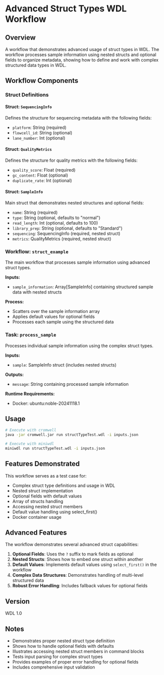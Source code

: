 # Advanced Struct Types WDL Workflow

## Overview
A workflow that demonstrates advanced usage of struct types in WDL. The workflow processes sample information using nested structs and optional fields to organize metadata, showing how to define and work with complex structured data types in WDL.

## Workflow Components

### Struct Definitions

#### Struct: `SequencingInfo`
Defines the structure for sequencing metadata with the following fields:
- `platform`: String (required)
- `flowcell_id`: String (optional)
- `lane_number`: Int (optional)

#### Struct: `QualityMetrics`
Defines the structure for quality metrics with the following fields:
- `quality_score`: Float (required)
- `gc_content`: Float (optional)
- `duplicate_rate`: Int (optional)

#### Struct: `SampleInfo`
Main struct that demonstrates nested structures and optional fields:
- `name`: String (required)
- `type`: String (optional, defaults to "normal")
- `read_length`: Int (optional, defaults to 100)
- `library_prep`: String (optional, defaults to "Standard")
- `sequencing`: SequencingInfo (required, nested struct)
- `metrics`: QualityMetrics (required, nested struct)

### Workflow: `struct_example`
The main workflow that processes sample information using advanced struct types.

**Inputs:**
- `sample_information`: Array[SampleInfo] containing structured sample data with nested structs

**Process:**
- Scatters over the sample information array
- Applies default values for optional fields
- Processes each sample using the structured data

### Task: `process_sample`
Processes individual sample information using the complex struct types.

**Inputs:**
- `sample`: SampleInfo struct (includes nested structs)

**Outputs:**
- `message`: String containing processed sample information

**Runtime Requirements:**
- Docker: ubuntu:noble-20241118.1

## Usage
```bash
# Execute with cromwell
java -jar cromwell.jar run structTypeTest.wdl -i inputs.json

# Execute with miniwdl
miniwdl run structTypeTest.wdl -i inputs.json
```

## Features Demonstrated
This workflow serves as a test case for:
- Complex struct type definitions and usage in WDL
- Nested struct implementation
- Optional fields with default values
- Array of structs handling
- Accessing nested struct members
- Default value handling using select_first()
- Docker container usage

## Advanced Features
The workflow demonstrates several advanced struct capabilities:
1. **Optional Fields**: Uses the `?` suffix to mark fields as optional
2. **Nested Structs**: Shows how to embed one struct within another
3. **Default Values**: Implements default values using `select_first()` in the workflow
4. **Complex Data Structures**: Demonstrates handling of multi-level structured data
5. **Robust Error Handling**: Includes fallback values for optional fields

## Version
WDL 1.0

## Notes
- Demonstrates proper nested struct type definition
- Shows how to handle optional fields with defaults
- Illustrates accessing nested struct members in command blocks
- Tests input parsing for complex struct types
- Provides examples of proper error handling for optional fields
- Includes comprehensive input validation
